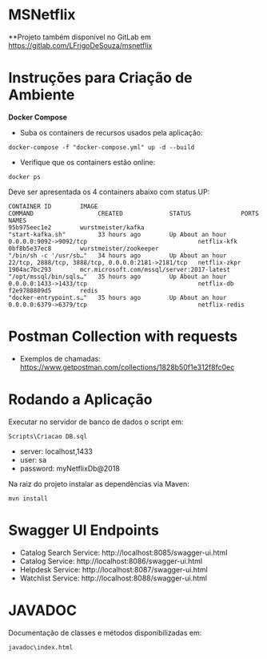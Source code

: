# **MSNetflix**

**Projeto também disponível no GitLab em https://gitlab.com/LFrigoDeSouza/msnetflix

# Instruções para Criação de Ambiente

**Docker Compose**
* Suba os containers de recursos usados pela aplicação:

`docker-compose -f "docker-compose.yml" up -d --build`

* Verifique que os containers estão online:

`docker ps`

Deve ser apresentada os 4 containers abaixo com status UP: 
```
CONTAINER ID        IMAGE                                        COMMAND                  CREATED             STATUS              PORTS                                                NAMES
95b975eec1e2        wurstmeister/kafka                           "start-kafka.sh"         33 hours ago        Up About an hour    0.0.0.0:9092->9092/tcp                               netflix-kfk
0bf8b5e37ec8        wurstmeister/zookeeper                       "/bin/sh -c '/usr/sb…"   34 hours ago        Up About an hour    22/tcp, 2888/tcp, 3888/tcp, 0.0.0.0:2181->2181/tcp   netflix-zkpr
1904ac7bc293        mcr.microsoft.com/mssql/server:2017-latest   "/opt/mssql/bin/sqls…"   35 hours ago        Up About an hour    0.0.0.0:1433->1433/tcp                               netflix-db
f2e9788809d5        redis                                        "docker-entrypoint.s…"   35 hours ago        Up About an hour    0.0.0.0:6379->6379/tcp                               netflix-redis
```

# Postman Collection with requests
* Exemplos de chamadas:
https://www.getpostman.com/collections/1828b50f1e312f8fc0ec

# Rodando a Aplicação

Executar no servidor de banco de dados o script em:

`Scripts\Criacao DB.sql`

* server: localhost,1433
* user: sa
* password: myNetflixDb@2018

Na raiz do projeto instalar as dependências via Maven:

`mvn install`

# Swagger UI Endpoints
* Catalog Search Service: http://localhost:8085/swagger-ui.html
* Catalog Service: http://localhost:8086/swagger-ui.html
* Helpdesk Service: http://localhost:8087/swagger-ui.html
* Watchlist Service: http://localhost:8088/swagger-ui.html

# JAVADOC

Documentação de classes e métodos disponibilizadas em:

`javadoc\index.html`